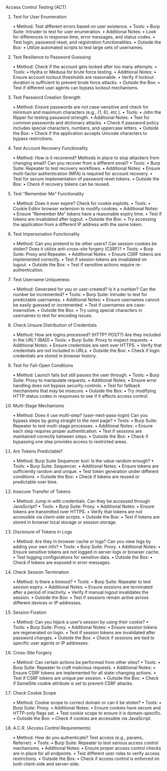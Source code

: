 Access Control Testing (ACT)

1. Test for User Enumeration

	•	Method: Test different errors based on user existence.
	•	Tools:
	•	Burp Suite: Intruder to test for user enumeration.
	•	Additional Notes:
	•	Look for differences in response time, error messages, and status codes.
	•	Test login, password reset, and registration functionalities.
	•	Outside the Box:
	•	Utilize automated scripts to test large sets of usernames.

2. Test Resilience to Password Guessing

	•	Method: Check if the account gets locked after too many attempts.
	•	Tools:
	•	Hydra or Medusa for brute force testing.
	•	Additional Notes:
	•	Ensure account lockout thresholds are reasonable.
	•	Verify if lockout duration is sufficient to prevent brute force attacks.
	•	Outside the Box:
	•	Test if different user agents can bypass lockout mechanisms.

3. Test Password Creation Strength

	•	Method: Ensure passwords are not case-sensitive and check for minimum and maximum characters (e.g., {1, 6}, etc.).
	•	Tools:
	•	John the Ripper for testing password strength.
	•	Additional Notes:
	•	Test for common passwords and dictionary attacks.
	•	Check if password policy includes special characters, numbers, and uppercase letters.
	•	Outside the Box:
	•	Check if the application accepts Unicode characters to bypass restrictions.

4. Test Account Recovery Functionality

	•	Method: How is it recovered? Methods in place to stop attackers from changing email? Can you recover from a different email?
	•	Tools:
	•	Burp Suite: Repeater to test recovery workflows.
	•	Additional Notes:
	•	Ensure multi-factor authentication (MFA) is required for account recovery.
	•	Test for secure implementation of password reset tokens.
	•	Outside the Box:
	•	Check if recovery tokens can be reused.

5. Test “Remember Me” Functionality

	•	Method: Does it ever expire? Check for cookie exploits.
	•	Tools:
	•	Cookie Editor browser extension to modify cookies.
	•	Additional Notes:
	•	Ensure “Remember Me” tokens have a reasonable expiry time.
	•	Test if tokens are invalidated after logout.
	•	Outside the Box:
	•	Try accessing the application from a different IP address with the same token.

6. Test Impersonation Functionality

	•	Method: Can you pretend to be other users? Can session cookies be stolen? Does it utilize anti-cross-site forgery (CSRF)?
	•	Tools:
	•	Burp Suite: Proxy and Repeater.
	•	Additional Notes:
	•	Ensure CSRF tokens are implemented correctly.
	•	Test if session tokens are invalidated on logout.
	•	Outside the Box:
	•	Test if sensitive actions require re-authentication.

7. Test Username Uniqueness

	•	Method: Generated for you or user-created? Is it a number? Can the number be incremented?
	•	Tools:
	•	Burp Suite: Intruder to test for predictable usernames.
	•	Additional Notes:
	•	Ensure usernames cannot be easily guessed or incremented.
	•	Test if usernames are case-insensitive.
	•	Outside the Box:
	•	Try using special characters in usernames to test for encoding issues.

8. Check Unsure Distribution of Credentials

	•	Method: How are logins processed? (HTTP? POST?) Are they included in the URL? (BAD)
	•	Tools:
	•	Burp Suite: Proxy to inspect requests.
	•	Additional Notes:
	•	Ensure credentials are sent over HTTPS.
	•	Verify that credentials are not included in URLs.
	•	Outside the Box:
	•	Check if login credentials are stored in browser history.

9. Test for Fail-Open Conditions

	•	Method: Launch fails but still passes the user through.
	•	Tools:
	•	Burp Suite: Proxy to manipulate requests.
	•	Additional Notes:
	•	Ensure error handling does not bypass security controls.
	•	Test for fallback mechanisms that may be insecure.
	•	Outside the Box:
	•	Try modifying HTTP status codes in responses to see if it affects access control.

10. Multi-Stage Mechanisms

	•	Method: Does it use multi-step? (user-next-pass-login) Can you bypass steps by going straight to the next page?
	•	Tools:
	•	Burp Suite: Repeater to test multi-stage processes.
	•	Additional Notes:
	•	Ensure each step requires proper authentication.
	•	Test if sessions are maintained correctly between steps.
	•	Outside the Box:
	•	Check if bypassing one step provides access to restricted areas.

11. Are Tokens Predictable?

	•	Method: Burp Suite Sequencer tool: Is the value random enough?
	•	Tools:
	•	Burp Suite: Sequencer.
	•	Additional Notes:
	•	Ensure tokens are sufficiently random and unique.
	•	Test token generation under different conditions.
	•	Outside the Box:
	•	Check if tokens are reused or predictable over time.

12. Insecure Transfer of Tokens

	•	Method: Jump in with credentials. Can they be accessed through JavaScript?
	•	Tools:
	•	Burp Suite: Proxy.
	•	Additional Notes:
	•	Ensure tokens are transmitted over HTTPS.
	•	Verify that tokens are not accessible via client-side scripts.
	•	Outside the Box:
	•	Test if tokens are stored in browser local storage or session storage.

13. Disclosure of Tokens in Logs

	•	Method: Are they in browser cache or logs? Can you view logs by adding your own info?
	•	Tools:
	•	Burp Suite: Proxy.
	•	Additional Notes:
	•	Ensure sensitive tokens are not logged in server logs or browser cache.
	•	Test logging configurations for sensitive data.
	•	Outside the Box:
	•	Check if tokens are exposed in error messages.

14. Check Session Termination

	•	Method: Is there a timeout?
	•	Tools:
	•	Burp Suite: Repeater to test session expiry.
	•	Additional Notes:
	•	Ensure sessions are terminated after a period of inactivity.
	•	Verify if manual logout invalidates the session.
	•	Outside the Box:
	•	Test if sessions remain active across different devices or IP addresses.

15. Session Fixation

	•	Method: Can you hijack a user’s session by using their cookie?
	•	Tools:
	•	Burp Suite: Proxy.
	•	Additional Notes:
	•	Ensure session tokens are regenerated on login.
	•	Test if session tokens are invalidated after password changes.
	•	Outside the Box:
	•	Check if sessions are tied to specific user agents or IP addresses.

16. Cross-Site Forgery

	•	Method: Can certain actions be performed from other sites?
	•	Tools:
	•	Burp Suite: Repeater to craft malicious requests.
	•	Additional Notes:
	•	Ensure CSRF tokens are implemented for all state-changing actions.
	•	Test if CSRF tokens are unique per session.
	•	Outside the Box:
	•	Check if SameSite cookie attribute is set to prevent CSRF attacks.

17. Check Cookie Scope

	•	Method: Cookie scope to correct domain or can it be stolen?
	•	Tools:
	•	Burp Suite: Proxy.
	•	Additional Notes:
	•	Ensure cookies have secure and HTTP-only flags set.
	•	Test cookie scope to ensure it is domain-specific.
	•	Outside the Box:
	•	Check if cookies are accessible via JavaScript.

18. A.C.R. (Access Control Requirements)

	•	Method: How do you authenticate? Test access (e.g., params, Referrer).
	•	Tools:
	•	Burp Suite: Repeater to test various access control mechanisms.
	•	Additional Notes:
	•	Ensure proper access control checks are in place for all endpoints.
	•	Test different user roles to verify access restrictions.
	•	Outside the Box:
	•	Check if access control is enforced on both client-side and server-side.
